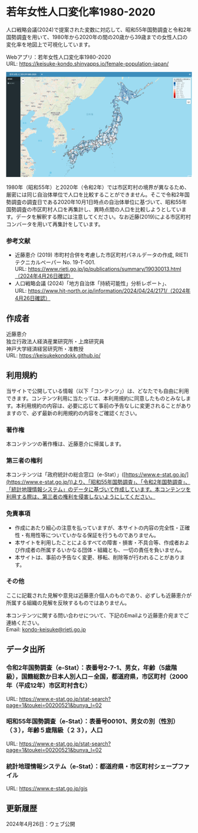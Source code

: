 # 若年女性人口変化率1980-2020


人口戦略会議(2024)で提案された変数に対応して、昭和55年国勢調査と令和2年国勢調査を用いて、1980年から2020年の間の20歳から39歳までの女性人口の変化率を地図上で可視化しています。  

Webアプリ：若年女性人口変化率1980-2020  
URL: https://keisuke-kondo.shinyapps.io/female-population-japan/

[![若年女性人口変化率1980-2020](www/female-population-japan.png "若年女性人口変化率1980-2020")](https://keisuke-kondo.shinyapps.io/female-population-japan/)

1980年（昭和55年）と2020年（令和2年）では市区町村の境界が異なるため、厳密には同じ自治体単位で人口を比較することができません。そこで令和2年国勢調査の調査日である2020年10月1日時点の自治体単位に基づいて、昭和55年国勢調査の市区町村人口を再集計し、異時点間の人口を比較しようとしています。データを解釈する際には注意してください。なお近藤(2019)による市区町村コンバータを用いて再集計をしています。

### 参考文献

- 近藤恵介 (2019) 市町村合併を考慮した市区町村パネルデータの作成, RIETIテクニカルペーパー No. 19-T-001.  
URL: https://www.rieti.go.jp/jp/publications/summary/19030013.html（2024年4月26日確認）
- 人口戦略会議 (2024)「地方自治体「持続可能性」分析レポート」、  
URL: https://www.hit-north.or.jp/information/2024/04/24/2171/（2024年4月26日確認）

## 作成者

近藤恵介  
独立行政法人経済産業研究所・上席研究員  
神戸大学経済経営研究所・准教授  
URL: https://keisukekondokk.github.io/  


## 利用規約
当サイトで公開している情報（以下「コンテンツ」）は、どなたでも自由に利用できます。コンテンツ利用に当たっては、本利用規約に同意したものとみなします。本利用規約の内容は、必要に応じて事前の予告なしに変更されることがありますので、必ず最新の利用規約の内容をご確認ください。

### 著作権
本コンテンツの著作権は、近藤恵介に帰属します。

### 第三者の権利
本コンテンツは「政府統計の総合窓口（e-Stat）」([https://www.e-stat.go.jp/](https://www.e-stat.go.jp/))より、「昭和55年国勢調査」、「令和2年国勢調査」、「統計地理情報システム」のデータに基づいて作成しています。本コンテンツを利用する際は、第三者の権利を侵害しないようにしてください。

### 免責事項
<ul>
<li>作成にあたり細心の注意を払っていますが、本サイトの内容の完全性・正確性・有用性等についていかなる保証を行うものでありません。</li>
<li>本サイトを利用したことによるすべての障害・損害・不具合等、作成者および作成者の所属するいかなる団体・組織とも、一切の責任を負いません。</li>
<li>本サイトは、事前の予告なく変更、移転、削除等が行われることがあります。</li>
</ul>

### その他
ここに記載された見解や意見は近藤恵介個人のものであり、必ずしも近藤恵介が所属する組織の見解を反映するものではありません。

本コンテンツに関する問い合わせについて、下記のEmailより近藤恵介宛までご連絡ください。  
Email: kondo-keisuke@rieti.go.jp

## データ出所

### 令和2年国勢調査（e-Stat）：表番号2-7-1、男女，年齢（5歳階級），国籍総数か日本人別人口－全国，都道府県，市区町村（2000年（平成12年）市区町村含む）

URL: https://www.e-stat.go.jp/stat-search?page=1&toukei=00200521&bunya_l=02

### 昭和55年国勢調査（e-Stat）：表番号00101、男女の別（性別）（３），年齢５歳階級（２３），人口

URL: https://www.e-stat.go.jp/stat-search?page=1&toukei=00200521&bunya_l=02

### 統計地理情報システム（e-Stat）：都道府県・市区町村シェープファイル

URL: https://www.e-stat.go.jp/gis


## 更新履歴

2024年4月26日：ウェブ公開  
